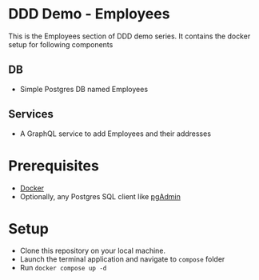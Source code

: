 # DDD Demo - Employees
This is the Employees section of DDD demo series. It contains the docker setup for following components

## DB
- Simple Postgres DB named Employees

## Services

- A GraphQL service to add Employees and their addresses

# Prerequisites
- [Docker](https://www.docker.com/)
- Optionally, any Postgres SQL client like [pgAdmin](https://www.pgadmin.org/) 

# Setup
- Clone this repository on your local machine.
- Launch the terminal application and navigate to `compose` folder
- Run `docker compose up -d`
